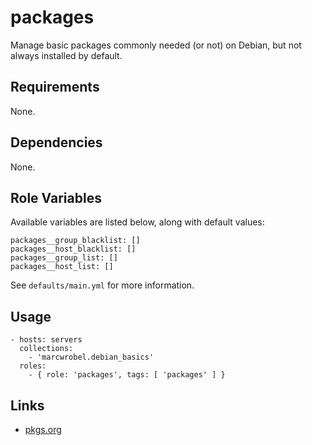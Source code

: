 # packages

Manage basic packages commonly needed (or not) on Debian, but not always installed by default.

## Requirements

None.

## Dependencies

None.

## Role Variables

Available variables are listed below, along with default values:

    packages__group_blacklist: []
    packages__host_blacklist: []
    packages__group_list: []
    packages__host_list: []

See `defaults/main.yml` for more information.

## Usage

    - hosts: servers
      collections:
        - 'marcwrobel.debian_basics'
      roles:
        - { role: 'packages', tags: [ 'packages' ] }

## Links

- [pkgs.org](https://pkgs.org)
